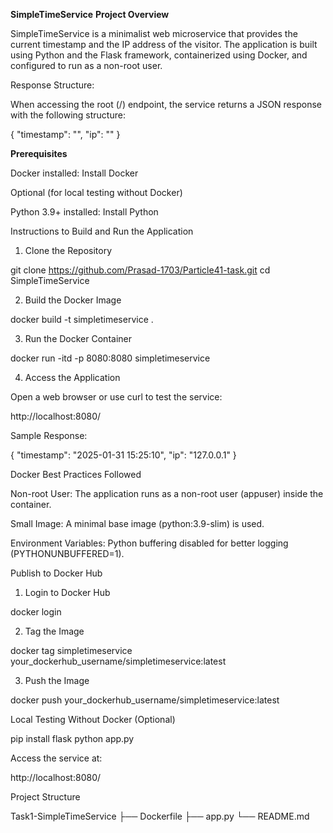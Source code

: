 **SimpleTimeService**
**Project Overview**

SimpleTimeService is a minimalist web microservice that provides the current timestamp and the IP address of the visitor. The application is built using Python and the Flask framework, containerized using Docker, and configured to run as a non-root user.

Response Structure:

When accessing the root (/) endpoint, the service returns a JSON response with the following structure:

{
  "timestamp": "<current date and time>",
  "ip": "<IP address of the visitor>"
}

**Prerequisites**

Docker installed: Install Docker

Optional (for local testing without Docker)

Python 3.9+ installed: Install Python

Instructions to Build and Run the Application

1. Clone the Repository

git clone https://github.com/Prasad-1703/Particle41-task.git
cd SimpleTimeService

2. Build the Docker Image

docker build -t simpletimeservice .

3. Run the Docker Container

docker run -itd -p 8080:8080 simpletimeservice

4. Access the Application

Open a web browser or use curl to test the service:

http://localhost:8080/

Sample Response:

{
  "timestamp": "2025-01-31 15:25:10",
  "ip": "127.0.0.1"
}

Docker Best Practices Followed

Non-root User: The application runs as a non-root user (appuser) inside the container.

Small Image: A minimal base image (python:3.9-slim) is used.

Environment Variables: Python buffering disabled for better logging (PYTHONUNBUFFERED=1).

Publish to Docker Hub

1. Login to Docker Hub

docker login

2. Tag the Image

docker tag simpletimeservice your_dockerhub_username/simpletimeservice:latest

3. Push the Image

docker push your_dockerhub_username/simpletimeservice:latest

Local Testing Without Docker (Optional)

pip install flask
python app.py

Access the service at:

http://localhost:8080/

Project Structure

Task1-SimpleTimeService
├── Dockerfile
├── app.py
└── README.md


